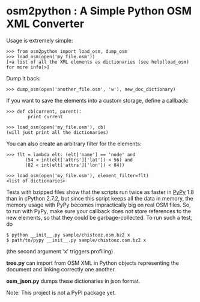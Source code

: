 osm2python : A  Simple Python OSM XML Converter
===========

Usage is extremely simple:

    >>> from osm2python import load_osm, dump_osm
    >>> load_osm(open('my_file.osm'))
    [<a list of all the XML elements as dictionaries (see help(load_osm) for more info)>]

Dump it back:

    >>> dump_osm(open('another_file.osm', 'w'), new_doc_dictionary)

If you want to save the elements into a custom storage, define a callback:

    >>> def cb(current, parent):
            print current

    >>> load_osm(open('my_file.osm'), cb)
    (will just print all the dictionaries)

You can also create an arbitrary filter for the elements:

    >>> flt = lambda elt: (elt['name'] == 'node' and
           (54 < int(elt['attrs']['lat']) < 56) and
           (82 < int(elt['attrs']['lon']) < 84))

    >>> load_osm(open('my_file.osm'), element_filter=flt)
    <list of dictionaries>

Tests with bzipped files show that the scripts run twice as faster in [PyPy][1] 1.8 than in cPython 2.7.2, but since this script keeps all the data in memory, the memory usage with PyPy becomes impractically big on real OSM files. So, to run with PyPy, make sure your callback does not store references to the new elements, so that they could be garbage-collected. To run such a test, do

    $ python __init__.py sample/chistooz.osm.bz2 x
    $ path/to/pypy __init__.py sample/chistooz.osm.bz2 x

(the second argument 'x' triggers profiling)

**tree.py** can import from OSM XML in Python objects representing the document and linking correctly one another.

**osm_json.py** dumps these dictionaries in json format.

Note: This project is not a PyPI package yet.

   [1]: http://pypy.org/

